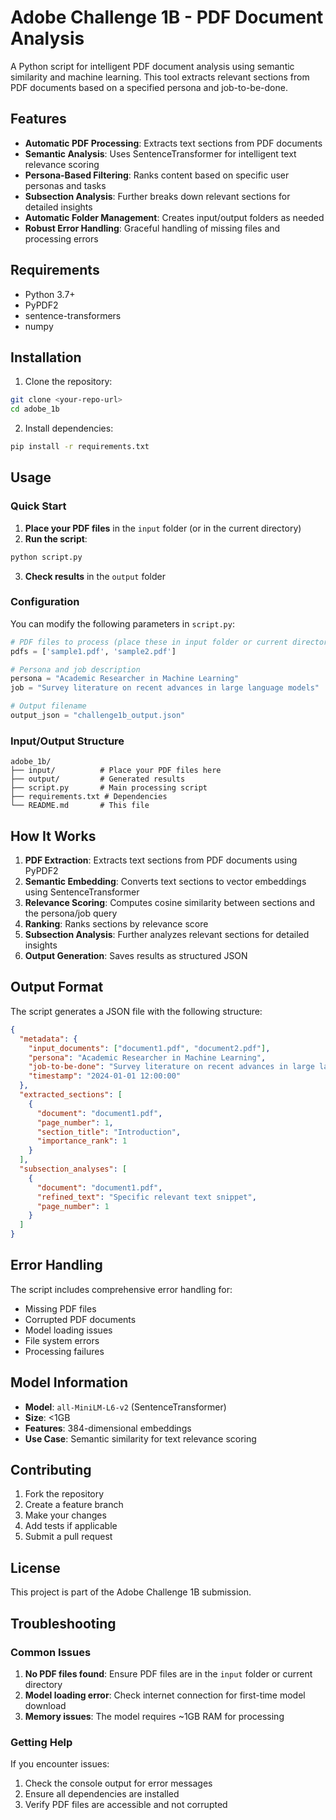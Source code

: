 # Adobe Challenge 1B - PDF Document Analysis

A Python script for intelligent PDF document analysis using semantic similarity and machine learning. This tool extracts relevant sections from PDF documents based on a specified persona and job-to-be-done.

## Features

- **Automatic PDF Processing**: Extracts text sections from PDF documents
- **Semantic Analysis**: Uses SentenceTransformer for intelligent text relevance scoring
- **Persona-Based Filtering**: Ranks content based on specific user personas and tasks
- **Subsection Analysis**: Further breaks down relevant sections for detailed insights
- **Automatic Folder Management**: Creates input/output folders as needed
- **Robust Error Handling**: Graceful handling of missing files and processing errors

## Requirements

- Python 3.7+
- PyPDF2
- sentence-transformers
- numpy

## Installation

1. Clone the repository:
```bash
git clone <your-repo-url>
cd adobe_1b
```

2. Install dependencies:
```bash
pip install -r requirements.txt
```

## Usage

### Quick Start

1. **Place your PDF files** in the `input` folder (or in the current directory)
2. **Run the script**:
```bash
python script.py
```
3. **Check results** in the `output` folder

### Configuration

You can modify the following parameters in `script.py`:

```python
# PDF files to process (place these in input folder or current directory)
pdfs = ['sample1.pdf', 'sample2.pdf']

# Persona and job description
persona = "Academic Researcher in Machine Learning"
job = "Survey literature on recent advances in large language models"

# Output filename
output_json = "challenge1b_output.json"
```

### Input/Output Structure

```
adobe_1b/
├── input/          # Place your PDF files here
├── output/         # Generated results
├── script.py       # Main processing script
├── requirements.txt # Dependencies
└── README.md       # This file
```

## How It Works

1. **PDF Extraction**: Extracts text sections from PDF documents using PyPDF2
2. **Semantic Embedding**: Converts text sections to vector embeddings using SentenceTransformer
3. **Relevance Scoring**: Computes cosine similarity between sections and the persona/job query
4. **Ranking**: Ranks sections by relevance score
5. **Subsection Analysis**: Further analyzes relevant sections for detailed insights
6. **Output Generation**: Saves results as structured JSON

## Output Format

The script generates a JSON file with the following structure:

```json
{
  "metadata": {
    "input_documents": ["document1.pdf", "document2.pdf"],
    "persona": "Academic Researcher in Machine Learning",
    "job-to-be-done": "Survey literature on recent advances in large language models",
    "timestamp": "2024-01-01 12:00:00"
  },
  "extracted_sections": [
    {
      "document": "document1.pdf",
      "page_number": 1,
      "section_title": "Introduction",
      "importance_rank": 1
    }
  ],
  "subsection_analyses": [
    {
      "document": "document1.pdf",
      "refined_text": "Specific relevant text snippet",
      "page_number": 1
    }
  ]
}
```

## Error Handling

The script includes comprehensive error handling for:
- Missing PDF files
- Corrupted PDF documents
- Model loading issues
- File system errors
- Processing failures

## Model Information

- **Model**: `all-MiniLM-L6-v2` (SentenceTransformer)
- **Size**: <1GB
- **Features**: 384-dimensional embeddings
- **Use Case**: Semantic similarity for text relevance scoring

## Contributing

1. Fork the repository
2. Create a feature branch
3. Make your changes
4. Add tests if applicable
5. Submit a pull request

## License

This project is part of the Adobe Challenge 1B submission.

## Troubleshooting

### Common Issues

1. **No PDF files found**: Ensure PDF files are in the `input` folder or current directory
2. **Model loading error**: Check internet connection for first-time model download
3. **Memory issues**: The model requires ~1GB RAM for processing

### Getting Help

If you encounter issues:
1. Check the console output for error messages
2. Ensure all dependencies are installed
3. Verify PDF files are accessible and not corrupted 